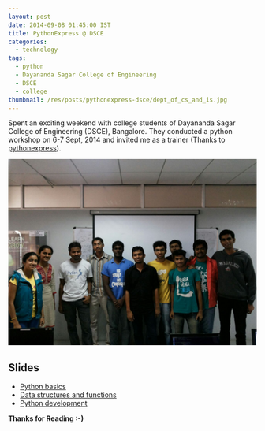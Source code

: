 ```yaml
---
layout: post
date: 2014-09-08 01:45:00 IST
title: PythonExpress @ DSCE
categories:
  - technology
tags:
  - python
  - Dayananda Sagar College of Engineering
  - DSCE
  - college
thumbnail: /res/posts/pythonexpress-dsce/dept_of_cs_and_is.jpg
---
```


Spent an exciting weekend with college students of Dayananda Sagar College of Engineering (DSCE), Bangalore. They conducted a python workshop on 6-7 Sept, 2014 and invited me as a trainer (Thanks to [pythonexpress](http://www.pythonexpress.in/)).

![Me with DSCE students](/res/posts/pythonexpress-dsce/group_pic.jpg)

## Slides

* [Python basics](/res/posts/pythonexpress-dsce/slides/python_basics.html)
* [Data structures and functions](/res/posts/pythonexpress-dsce/slides/ds_and_functions.html)
* [Python development](/res/posts/pythonexpress-dsce/slides/python_development.html)

**Thanks for Reading :-)**
